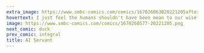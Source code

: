 ```yaml
---
extra_image: https://www.smbc-comics.com/comics/167026063020221205after.png
hovertext: I just feel the humans shouldn't have been mean to our wise benevolent AI masters is all.
image: https://www.smbc-comics.com/comics/1670260577-20221205.png
next_comic: duck
prev_comic: integral
title: AI Servant
---
```


